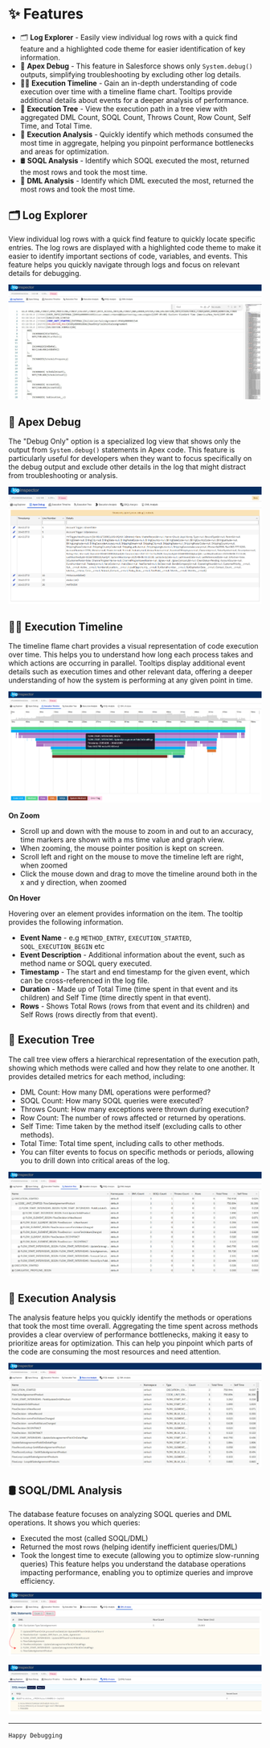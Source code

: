 # ✨ Features

- 🗂️ **Log Explorer** - Easily view individual log rows with a quick find feature and a highlighted code theme for easier identification of key information.
- 🐞 **Apex Debug** - This feature in Salesforce shows only `System.debug()` outputs, simplifying troubleshooting by excluding other log details.
- 🏳️‍🌈 **Execution Timeline** - Gain an in-depth understanding of code execution over time with a timeline flame chart. Tooltips provide additional details about events for a deeper analysis of performance.
- 🔗 **Execution Tree** - View the execution path in a tree view with aggregated DML Count, SOQL Count, Throws Count, Row Count, Self Time, and Total Time.
- 🔎 **Execution Analysis** - Quickly identify which methods consumed the most time in aggregate, helping you pinpoint performance bottlenecks and areas for optimization.
- 🛢️ **SOQL Analysis** - Identify which SOQL executed the most, returned the most rows and took the most time.
- 🧮 **DML Analysis** - Identify which DML executed the most, returned the most rows and took the most time.


## 🗂️ Log Explorer

View individual log rows with a quick find feature to quickly locate specific entries. The log rows are displayed with a highlighted code theme to make it easier to identify important sections of code, variables, and events. This feature helps you quickly navigate through logs and focus on relevant details for debugging.

![Row Log View](./media/row-log.jpg)

## 🐞 Apex Debug

The "Debug Only" option  is a specialized log view that shows only the output from `System.debug()` statements in Apex code. This feature is particularly useful for developers when they want to focus specifically on the debug output and exclude other details in the log that might distract from troubleshooting or analysis.

![Row Log View](./media/debug-only.jpg)

## 🏳️‍🌈 Execution Timeline

The timeline flame chart provides a visual representation of code execution over time. This helps you to understand how long each process takes and which actions are occurring in parallel. Tooltips display additional event details such as execution times and other relevant data, offering a deeper understanding of how the system is performing at any given point in time.

![Timeline View](./media/timeline.png)

**On Zoom**
- Scroll up and down with the mouse to zoom in and out to an accuracy, time markers are shown with a ms time value and graph view.
- When zooming, the mouse pointer position is kept on screen.
- Scroll left and right on the mouse to move the timeline left are right, when zoomed
- Click the mouse down and drag to move the timeline around both in the x and y direction, when zoomed

**On Hover**

Hovering over an element provides information on the item. The tooltip provides the following information.
- **Event Name** - e.g `METHOD_ENTRY`, `EXECUTION_STARTED`, `SOQL_EXECUTION_BEGIN` etc
- **Event Description** - Additional information about the event, such as method name or SOQL query executed.
- **Timestamp** - The start and end timestamp for the given event, which can be cross-referenced in the log file.
- **Duration** - Made up of Total Time (time spent in that event and its children) and Self Time (time directly spent in that event).
- **Rows** - Shows Total Rows (rows from that event and its children) and Self Rows (rows directly from that event).

## 🔗 Execution Tree

The call tree view offers a hierarchical representation of the execution path, showing which methods were called and how they relate to one another. It provides detailed metrics for each method, including:

- DML Count: How many DML operations were performed?
- SOQL Count: How many SOQL queries were executed?
- Throws Count: How many exceptions were thrown during execution?
- Row Count: The number of rows affected or returned by operations.
- Self Time: Time taken by the method itself (excluding calls to other methods).
- Total Time: Total time spent, including calls to other methods.
- You can filter events to focus on specific methods or periods, allowing you to drill down into critical areas of the log.

![Calltree View](./media/calltree.jpg)

## 🔎 Execution Analysis

The analysis feature helps you quickly identify the methods or operations that took the most time overall. Aggregating the time spent across methods provides a clear overview of performance bottlenecks, making it easy to prioritize areas for optimization. This can help you pinpoint which parts of the code are consuming the most resources and need attention.

![Analysis View](./media/analysis.jpg)

## 🛢️ SOQL/DML Analysis 

The database feature focuses on analyzing SOQL queries and DML operations. It shows you which queries:

- Executed the most (called SOQL/DML)
- Returned the most rows (helping identify inefficient queries/DML)
- Took the longest time to execute (allowing you to optimize slow-running queries) This feature helps you understand the database operations impacting performance, enabling you to optimize queries and improve efficiency.

![SML View](./media/database.jpg)

![SOQL View](./media/soql.jpg)

---

`Happy Debugging`

 
